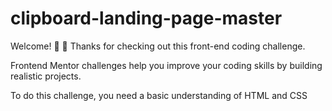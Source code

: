 # clipboard-landing-page-master

Welcome! 👋 👋
Thanks for checking out this front-end coding challenge.

Frontend Mentor challenges help you improve your coding skills by building realistic projects.

To do this challenge, you need a basic understanding of HTML and CSS
